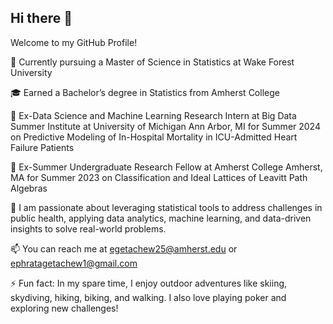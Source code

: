 ## Hi there 👋

Welcome to my GitHub Profile!

🏫 Currently pursuing a Master of Science in Statistics at Wake Forest University 

🎓 Earned a Bachelor’s degree in Statistics from Amherst College 

🌱 Ex-Data Science and Machine Learning Research Intern at Big Data Summer Institute at University of Michigan Ann Arbor, MI for Summer 2024 on Predictive Modeling of In-Hospital Mortality in ICU-Admitted Heart Failure Patients

🌱 Ex-Summer Undergraduate Research Fellow at Amherst College Amherst, MA for Summer 2023 on Classification and Ideal Lattices of Leavitt Path Algebras

🌱 I am passionate about leveraging statistical tools to address challenges in public health, applying data analytics, machine learning, and data-driven insights to solve real-world problems.

📫 You can reach me at egetachew25@amherst.edu or ephratagetachew1@gmail.com

⚡ Fun fact: In my spare time, I enjoy outdoor adventures like skiing, skydiving, hiking, biking, and walking. I also love playing poker and exploring new challenges!

